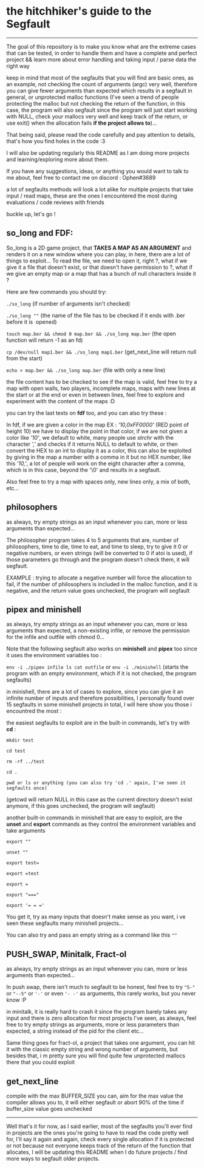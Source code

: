 # the hitchhiker's guide to the Segfault
------------------------------

The goal of this repository is to make you know what are the extreme cases that can be tested, in order to handle them and have a complete and perfect project && learn more about error handling and taking input / parse data the right way

keep in mind that most of the segfaults that you will find are basic ones, as an example, not checking the count of arguments (argc) very well, therefore you can give fewer arguments than expected which results in a segfault in general, or unprotected malloc functions (I've seen a trend of people protecting the malloc but not checking the return of the function, in this case, the program will also segfault since the program will just start working with NULL, check your mallocs very well and keep track of the return, or use exit() when the allocation fails **if the project allows to**)...

That being said, please read the code carefully and pay attention to details, that's how you find holes in the code :3

I will also be updating regularly this README as I am doing more projects and learning/exploring more about them.

If you have any suggestions, ideas, or anything you would want to talk to me about, feel free to contact me on discord : Ophen#3689

a lot of segfaults methods will look a lot alike for multiple projects that take input / read maps, these are the ones I encountered the most during evaluations / code reviews with friends

buckle up, let's go !

## so_long and FDF:
So_long is a 2D game project, that **TAKES A MAP AS AN ARGUMENT** and renders it on a new window where you can play, in here, there are a lot of things to exploit...
To read the file, we need to open it, right ?, what if we give it a file that doesn't exist, or that doesn't have permission to ?, what if we give an empty map or a map that has a bunch of null characters inside it ?

Here are few commands you should try: 

`./so_long` (if number of arguments isn't checked)

`./so_long ""` (the name of the file has to be checked if it ends with .ber before it is  opened)

`touch map.ber && chmod 0 map.ber && ./so_long map.ber` (the open function will return -1 as an fd)

`cp /dev/null map1.ber && ./so_long map1.ber` (get_next_line will return null from the start)

`echo > map.ber && ./so_long map.ber` (file with only a new line)

the file content has to be checked to see if the map is valid, feel free to try a map with open walls, two players, incomplete maps, maps with new lines at the start or at the end or even in between lines, feel free to explore and experiment with the content of the maps :D

you can try the last tests on **fdf** too, and you can also try these : 

In fdf, if we are given a color in the map EX : *'10,0xFF0000'* (RED point of height 10) we have to display the point in that color, if we are not given a color like *'10'*, we default to white, many people use *strchr* with the character *','* and checks if it returns NULL to default to white, or then convert the HEX to an int to display it as a color, this can also be exploited by giving in the map a number with a comma in it but no HEX number, like this *'10,'*, a lot of people will work on the eight character after a comma, which is in this case, beyond the '\0' and results in a segfault.

Also feel free to try a map with spaces only, new lines only, a mix of both, etc...

## philosophers
as always, try empty strings as an input whenever you can, more or less arguments than expected...

The philosopher program takes 4 to 5 arguments that are, number of philosophers, time to die, time to eat, and time to sleep, try to give it 0 or negative numbers, or even strings (will be converted to 0 if atoi is used), if those parameters go through and the program doesn't check them, it will segfault.

EXAMPLE : trying to allocate a negative number will force the allocation to fail, if the number of philosophers is included in the malloc function, and it is negative, and the return value goes unchecked, the program will segfault

## pipex and minishell
as always, try empty strings as an input whenever you can, more or less arguments than expected, a non-existing infile, or remove the permission for the infile and outfile with chmod 0...

Note that the following segfault also works on **minishell** and **pipex** too since it uses the environment variables too :

`env -i ./pipex infile ls cat outfile` or `env -i ./minishell` (starts the program with an empty environment, which if it is not checked, the program segfaults)

in minishell, there are a lot of cases to explore, since you can give it an infinite number of inputs and therefore possibilities, I personally found over 15 segfaults in some minishell projects in total, I will here show you those i encountred the most :

the easiest segfaults to exploit are in the built-in commands, let's try with **cd** :

```
mkdir test

cd test

rm -rf ../test

cd .

pwd or ls or anything (you can also try 'cd .' again, I've seen it segfaults once)
```

(getcwd will return NULL in this case as the current directory doesn't exist anymore, if this goes unchecked, the program will segfault)

another built-in commands in minishell that are easy to exploit, are the **unset** and **export** commands as they control the environment variables and take arguments

```
export ""

unset ""

export test=

export =test

export =

export "==="

export '= = ='
```

You get it, try as many inputs that doesn't make sense as you want, i ve seen these segfaults many minishell projects...

You can also try and pass an empty string as a command like this `""`

## PUSH_SWAP, Minitalk, Fract-ol
as always, try empty strings as an input whenever you can, more or less arguments than expected...

In push swap, there isn't much to segfault to be honest, feel free to try `"5-"` or `"--5"` or `'-'` or even `'- -'` as arguments, this rarely works, but you never know :P

in minitalk, it is really hard to crash it since the program barely takes any input and there is zero allocation for most projects I've seen, as always, feel free to try empty strings as arguments, more or less parameters than expected, a string instead of the pid for the client etc...

Same thing goes for fract-ol, a project that takes one argument, you can hit it with the classic empty string and wrong number of arguments, but besides that, i m pretty sure you will find quite few unprotected mallocs there that you could exploit

## get_next_line 

compile with the max BUFFER_SIZE you can, aim for the max value the compiler allows you to, it will either segfault or abort 90% of the time if buffer_size value goes unchecked

------------------------------
Well that's it for now, as I said earlier, most of the segfaults you'll ever find in projects are the ones you're going to have to read the code pretty well for, I'll say it again and again, check every single allocation if it is protected or not because not everyone keeps track of the return of the function that allocates, I will be updating this README when I do future projects / find more ways to segfault older projects.
